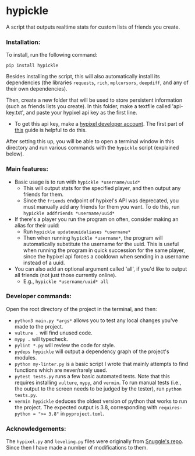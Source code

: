 # hypickle

A script that outputs realtime stats for custom lists of friends you create.

### Installation:

To install, run the following command:

`pip install hypickle`

Besides installing the script, this will also automatically install its dependencies (the libraries `requests`,
`rich`, `mplcursors`, `deepdiff`, and any of their own dependencies).

Then, create a new folder that will be used to store persistent information (such as friends lists you create).
In this folder, make a textfile called 'api-key.txt', and paste your hypixel api key as the first line.
  - To get this api key, make a [hypixel developer account](https://developer.hypixel.net/).
    The first part of [this](https://gist.github.com/camnwalter/c0156c68b1e2a21ec0b084c6f04b63f0#how-to-get-a-new-api-key-after-the-hypixel-api-changes)
    guide is helpful to do this.

After setting this up, you will be able to open a terminal window in this directory and run various commands
with the `hypickle` script (explained below).

### Main features:

- Basic usage is to run with `hypickle *username/uuid*`
  - This will output stats for the specified player, and then output any friends for them.
  - Since the `friends` endpoint of hypixel's API was deprecated, you must manually add any friends for them you want.
    To do this, run `hypickle addfriends *username/uuid*`
- If there's a player you run the program on often, consider making an alias for their uuid:
  - Run `hypickle updateuuidaliases *username*`
  - Then when running `hypickle *username*`, the program will automatically substitute the username for the uuid.
    This is useful when running the program in quick succession for the same player, since the hypixel api forces a cooldown
    when sending in a username instead of a uuid.
- You can also add an optional argument called 'all', if you'd like to output all friends (not just those currently online).
  - E.g., `hypickle *username/uuid* all`

### Developer commands:

Open the root directory of the project in the terminal, and then:
  - `python3 main.py *args*` allows you to test any local changes you've made to the project.
  - `vulture .` will find unused code.
  - `mypy .` will typecheck.
  - `pylint *.py` will review the code for style.
  - `pydeps hypickle` will output a dependency graph of the project's modules.
  - `python my-linter.py` is a basic script I wrote that mainly attempts to find functions which are never/rarely used.
  - `pytest tests.py` runs a few basic automated tests. Note that this requires installing `vulture`,
    `mypy`, and `vermin`. To run manual tests (i.e., the output to the screen needs to be judged by the tester), run `python tests.py`.
  - `vermin hypickle` deduces the oldest version of python that works to run the project. The expected output is 3.8, corresponding with `requires-python = ">= 3.8"` in `pyproject.toml`.

### Acknowledgements:

The `hypixel.py` and `leveling.py` files were originally from [Snuggle's repo](https://github.com/Snuggle/hypixel.py/). Since then I have made a number of modifications to them.